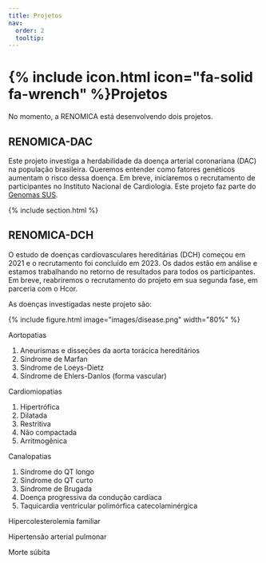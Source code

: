 ```yaml
---
title: Projetos
nav:
  order: 2
  tooltip: 
---
```


# {% include icon.html icon="fa-solid fa-wrench" %}Projetos

No momento, a RENOMICA está desenvolvendo dois projetos.

## RENOMICA-DAC

Este projeto investiga a herdabilidade da doença arterial coronariana (DAC) na população brasileira. Queremos entender como fatores genéticos aumentam o risco dessa doença. Em breve, iniciaremos o recrutamento de participantes no Instituto Nacional de Cardiologia. Este projeto faz parte do [Genomas SUS](https://genomassus.github.io/).

{% include section.html %}

## RENOMICA-DCH

O estudo de doenças cardiovasculares hereditárias (DCH) começou em 2021 e o recrutamento foi concluído em 2023. Os dados estão em análise e estamos trabalhando no retorno de resultados para todos os participantes. Em breve, reabriremos o recrutamento do projeto em sua segunda fase, em parceria com o Hcor.

As doenças investigadas neste projeto são:

{% include figure.html image="images/disease.png" width="80%" %}

Aortopatias

1. Aneurismas e disseções da aorta torácica hereditários
2. Síndrome de Marfan
3. Síndrome de Loeys-Dietz
4. Síndrome de Ehlers-Danlos (forma vascular)

Cardiomiopatias

1.  Hipertrófica
2. Dilatada
3. Restritiva
4. Não compactada
5. Arritmogênica

Canalopatias

1. Síndrome do QT longo
2. Síndrome do QT curto
3. Síndrome de Brugada
4. Doença progressiva da condução cardíaca
5. Taquicardia ventricular polimórfica catecolaminérgica

Hipercolesterolemia familiar

Hipertensão arterial pulmonar

Morte súbita
